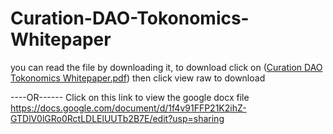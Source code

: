 # Curation-DAO-Tokonomics-Whitepaper
you can read the file by downloading it, to download click on ([Curation DAO Tokonomics Whitepaper.pdf](https://github.com/drew7wonders/Curation-DAO-Tokonomics-Whitepaper/blob/main/Curation%20DAO%20Tokonomics%20Whitepaper.pdf)) then click view raw to download

----OR------
Click on this link to view the google docx file https://docs.google.com/document/d/1f4v91FFP21K2ihZ-GTDlV0lGRo0RctLDLElUUTb2B7E/edit?usp=sharing
